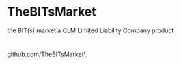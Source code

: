 # TheBITsMarket
 the BIT(s) market
a CLM Limited Liability Company product
#
github.com/TheBITsMarket\
